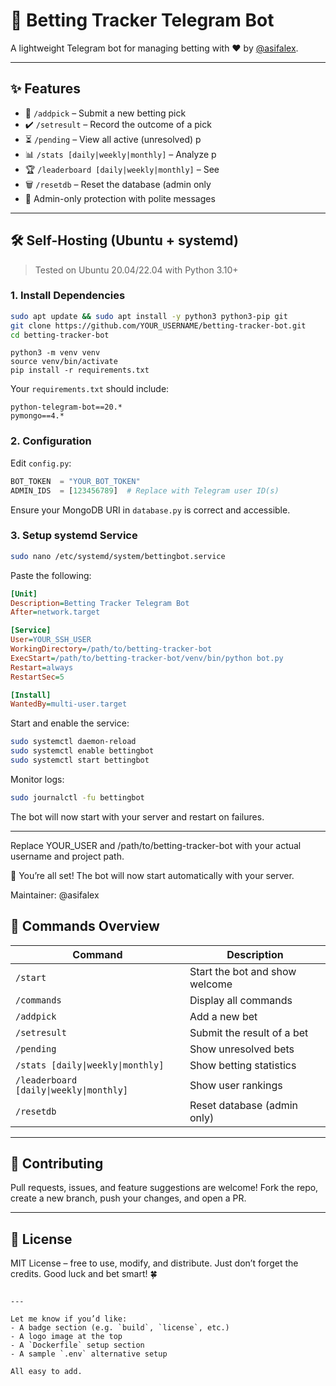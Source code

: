 
# 🎲 Betting Tracker Telegram Bot

A lightweight Telegram bot for managing betting 
with ❤️ by [@asifalex](https://t.me/asifalex).

---

## ✨ Features

- 🎯 `/addpick` – Submit a new betting pick  
- ✔️ `/setresult` – Record the outcome of a pick
- ⏳ `/pending` – View all active (unresolved) p
- 📊 `/stats [daily|weekly|monthly]` – Analyze p
- 🏆 `/leaderboard [daily|weekly|monthly]` – See
- 🗑️ `/resetdb` – Reset the database (admin only
- 🔐 Admin-only protection with polite messages 

---

## 🛠️ Self-Hosting (Ubuntu + systemd)

> Tested on Ubuntu 20.04/22.04 with Python 3.10+

### 1. Install Dependencies

```bash
sudo apt update && sudo apt install -y python3 python3-pip git
git clone https://github.com/YOUR_USERNAME/betting-tracker-bot.git
cd betting-tracker-bot
````

````
python3 -m venv venv
source venv/bin/activate
pip install -r requirements.txt
````

Your `requirements.txt` should include:

```
python-telegram-bot==20.*
pymongo==4.*
```

### 2. Configuration

Edit `config.py`:

```python
BOT_TOKEN  = "YOUR_BOT_TOKEN"
ADMIN_IDS  = [123456789]  # Replace with Telegram user ID(s)
```

Ensure your MongoDB URI in `database.py` is correct and accessible.

### 3. Setup systemd Service

```bash
sudo nano /etc/systemd/system/bettingbot.service
```

Paste the following:

```ini
[Unit]
Description=Betting Tracker Telegram Bot
After=network.target

[Service]
User=YOUR_SSH_USER
WorkingDirectory=/path/to/betting-tracker-bot
ExecStart=/path/to/betting-tracker-bot/venv/bin/python bot.py
Restart=always
RestartSec=5

[Install]
WantedBy=multi-user.target
```

Start and enable the service:

```bash
sudo systemctl daemon-reload
sudo systemctl enable bettingbot
sudo systemctl start bettingbot
```

Monitor logs:

```bash
sudo journalctl -fu bettingbot
```

The bot will now start with your server and restart on failures.

---
Replace YOUR_USER and /path/to/betting-tracker-bot with your actual username and project path.

🚀 You’re all set! The bot will now start automatically with your server.

Maintainer: @asifalex


## 🧾 Commands Overview

| Command                                 | Description                    |
| --------------------------------------- | ------------------------------ |
| `/start`                                | Start the bot and show welcome |
| `/commands`                             | Display all commands           |
| `/addpick`                              | Add a new bet                  |
| `/setresult`                            | Submit the result of a bet     |
| `/pending`                              | Show unresolved bets           |
| `/stats [daily\|weekly\|monthly]`       | Show betting statistics        |
| `/leaderboard [daily\|weekly\|monthly]` | Show user rankings             |
| `/resetdb`                              | Reset database (admin only)    |

---

## 🤝 Contributing

Pull requests, issues, and feature suggestions are welcome!
Fork the repo, create a new branch, push your changes, and open a PR.

---

## 📜 License

MIT License – free to use, modify, and distribute.
Just don’t forget the credits. Good luck and bet smart! 🍀

```

---

Let me know if you’d like:
- A badge section (e.g. `build`, `license`, etc.)
- A logo image at the top
- A `Dockerfile` setup section  
- A sample `.env` alternative setup

All easy to add.
```
